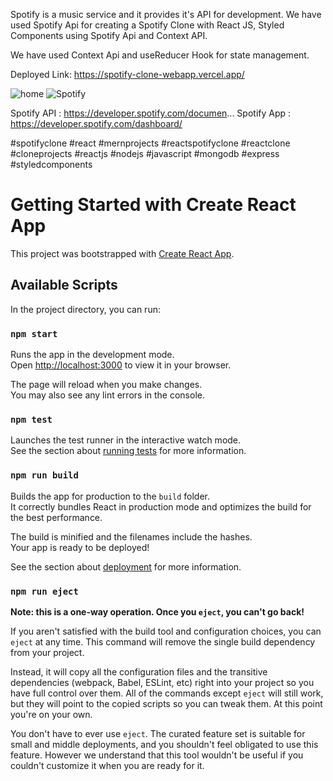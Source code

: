 Spotify is a music service and it provides it's API for development. We have used Spotify Api for creating a Spotify Clone with React JS, Styled Components using Spotify Api and Context API.

We have used Context Api and useReducer Hook for state management.

Deployed Link: https://spotify-clone-webapp.vercel.app/

![home](https://user-images.githubusercontent.com/109410990/232092755-0426d0df-2df3-41f5-bb00-33664d2726e8.png)
![Spotify](https://user-images.githubusercontent.com/109410990/232092778-ba2067e7-6195-45a6-96b3-0611312eb2e4.png)

Spotify API : https://developer.spotify.com/documen...
Spotify App : https://developer.spotify.com/dashboard/

#spotifyclone #react #mernprojects #reactspotifyclone #reactclone #cloneprojects #reactjs #nodejs #javascript #mongodb #express #styledcomponents

# Getting Started with Create React App

This project was bootstrapped with [Create React App](https://github.com/facebook/create-react-app).

## Available Scripts

In the project directory, you can run:

### `npm start`

Runs the app in the development mode.\
Open [http://localhost:3000](http://localhost:3000) to view it in your browser.

The page will reload when you make changes.\
You may also see any lint errors in the console.

### `npm test`

Launches the test runner in the interactive watch mode.\
See the section about [running tests](https://facebook.github.io/create-react-app/docs/running-tests) for more information.

### `npm run build`

Builds the app for production to the `build` folder.\
It correctly bundles React in production mode and optimizes the build for the best performance.

The build is minified and the filenames include the hashes.\
Your app is ready to be deployed!

See the section about [deployment](https://facebook.github.io/create-react-app/docs/deployment) for more information.

### `npm run eject`

**Note: this is a one-way operation. Once you `eject`, you can't go back!**

If you aren't satisfied with the build tool and configuration choices, you can `eject` at any time. This command will remove the single build dependency from your project.

Instead, it will copy all the configuration files and the transitive dependencies (webpack, Babel, ESLint, etc) right into your project so you have full control over them. All of the commands except `eject` will still work, but they will point to the copied scripts so you can tweak them. At this point you're on your own.

You don't have to ever use `eject`. The curated feature set is suitable for small and middle deployments, and you shouldn't feel obligated to use this feature. However we understand that this tool wouldn't be useful if you couldn't customize it when you are ready for it.

